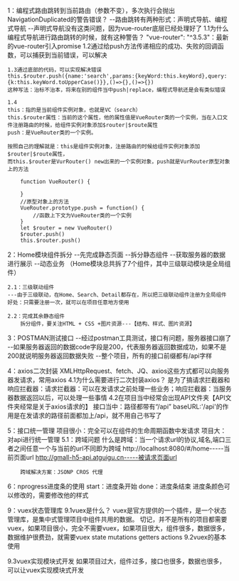 1：编程式路由跳转到当前路由（参数不变），多次执行会抛出NavigationDuplicated的警告错误？
--路由跳转有两种形式：声明式导航、编程式导航
--声明式导航没有这类问题，因为vue-router底层已经处理好了
    1.1为什么编程式导航进行路由跳转的时候，就有这种警告？
    "vue-router": "^3.5.3"：最新的vue-router引入promise
    1.2通过给push方法传递相应的成功、失败的回调函数，可以捕获到当前错误，可以解决

    1.3通过底部的代码，可以实现解决错误
    this.$router.push({name:'search',params:{keyWord:this.keyWord},query:{k:this.keyWord.toUpperCase()}},()=>{},()=>{})
    这种写法：治标不治本，将来在别的组件当中push|replace，编程式导航还是会有类似错误

    1.4
    this：指的是当前组件实例对象，也就是VC（search）
    this.$router属性：当前的这个属性，他的属性值是VueRouter类的一个实例，当在入口文件注册路由的时候，给组件实例对象添加$router|$route属性
    push：是VueRouter类的一个实例。

    按照自己的理解就是：this是组件实例对象，注册路由的时候给组件实例对象添加$router|$route属性，
    而this.$router是VurRouter() new出来的一个实例对象，push就是VurRouter原型对象上的方法

        function VueRouter() {

        }
        //原型对象上的方法
        VueRouter.prototype.push = function() {
            //函数上下文为VueRouter类的一个实例
        }
        let $router = new VueRouter()
        $router.push()
        this.$router.push()

2：Home模块组件拆分
--先完成静态页面
--拆分静态组件
--获取服务器的数据进行展示
--动态业务
（Home模块总共拆了7个组件，其中三级联动模块是全局组件）

    2.1：三级联动组件
    ---由于三级联动，在Home、Search、Detail都存在，所以把三级联动组件注册为全局组件
    好处：只需要注册一次，就可以在项目任意地方使用

    2.2：完成其余静态组件
        拆分组件，要关注HTML + CSS +图片资源---【结构、样式、图片资源】

3：POSTMAN测试接口
    --经过postman工具测试，接口有问题，服务器接口崩了
    --如果服务器返回的数据code字段是200，代表服务器返回数据成功，如果不是200就说明服务器返回数据失败
    --整个项目，所有的接口前缀都有/api字样

4：axios二次封装
    XMLHttpRequest、fetch、JQ、axios这些方式都可以向服务器发请求，常用axios
    4.1为什么需要进行二次封装axios？
        是为了搞请求拦截器和响应拦截器：请求拦截器：可以在发请求之前处理一些业务；响应拦截器：当服务器数据返回以后，可以处理一些事情
    4.2在项目当中经常会出现API文件夹【API文件夹经常是关于axios请求的】
        接口当中：路径都带有“/api”
        baseURL:'/api'的作用是在发请求的路径前面都加上/api，就不用自己书写了

5：接口统一管理
    项目很小：完全可以在组件的生命周期函数中发请求
    项目大：对api进行统一管理
    5.1：跨域问题
        什么是跨域：当一个请求url的协议,域名,端口三者之间任意一个与当前的url不同即为跨域
        http://localhost:8080/#/home-----当前页面url
        http://gmall-h5-api.atguigu.cn-----被请求页面url

        跨域解决方案：JSONP CROS 代理

6：nprogress进度条的使用
    start：进度条开始
    done：进度条结束
    进度条颜色可以修改的，需要修改他的样式

9：vuex状态管理库
9.1vuex是什么？
    vuex是官方提供的一个插件，是一个状态管理库，是集中式管理项目中组件共用的数据。
    切记，并不是所有的项目都需要vuex，如果项目很小，完全不需要vuex，如果项目很大，组件很多，数据很多，数据维护很费劲，就需要vuex
    state
    mutations
    getters
    actions
9.2vuex的基本使用



9.3vuex实现模块式开发
    如果项目过大，组件过多，接口也很多，数据也很多，可以让vuex实现模块式开发

